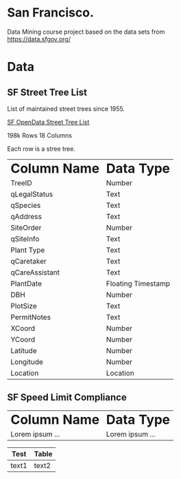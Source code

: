 # San Francisco.
Data Mining course project based on the data sets from https://data.sfgov.org/ 

# Data

## SF Street Tree List

List of maintained street trees since 1955.

[SF OpenData Street Tree List](https://data.sfgov.org/City-Infrastructure/Street-Tree-List/tkzw-k3nq/about_data)

198k Rows
18 Columns

Each row is a stree tree.

<table border="0">
 <tr>
    <td><b style="font-size:30px">Column Name</b></td>
    <td><b style="font-size:30px">Data Type</b></td>
 </tr>
 <tr>
    <td>TreeID</td>
    <td>Number</td>
 </tr>
 <tr>
    <td>qLegalStatus</td>
    <td>Text</td>
 </tr>
 <tr>
    <td>qSpecies</td>
    <td>Text</td>
 </tr>
 <tr>
    <td>qAddress</td>
    <td>Text</td>
 </tr>
 <tr>
    <td>SiteOrder</td>
    <td>Number</td>
 </tr>
 <tr>
    <td>qSiteInfo</td>
    <td>Text</td>
 </tr>
 <tr>
    <td>Plant Type</td>
    <td>Text</td>
 </tr>
 <tr>
    <td>qCaretaker</td>
    <td>Text</td>
 </tr>
 <tr>
    <td>qCareAssistant</td>
    <td>Text</td>
 </tr>
 <tr>
    <td>PlantDate</td>
    <td>Floating Timestamp</td>
 </tr>
 <tr>
    <td>DBH</td>
    <td>Number</td>
 </tr>
 <tr>
    <td>PlotSize</td>
    <td>Text</td>
 </tr>
 <tr>
    <td>PermitNotes</td>
    <td>Text</td>
 </tr>
 <tr>
    <td>XCoord</td>
    <td>Number</td>
 </tr>
 <tr>
    <td>YCoord</td>
    <td>Number</td>
 </tr>
 <tr>
    <td>Latitude</td>
    <td>Number</td>
 </tr>
 <tr>
    <td>Longitude</td>
    <td>Number</td>
 </tr>
 <tr>
    <td>Location</td>
    <td>Location</td>
 </tr>
</table>

## SF Speed Limit Compliance
<table border="0">
 <tr>
    <td><b style="font-size:30px">Column Name</b></td>
    <td><b style="font-size:30px">Data Type</b></td>
 </tr>
 <tr>
    <td>Lorem ipsum ...</td>
    <td>Lorem ipsum ...</td>
 </tr>
</table>

| Test | Table |
| -------- | -------- |
| text1 | text2 |